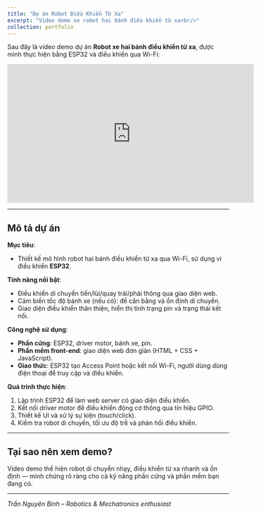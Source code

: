 ```yaml
---
title: "Dự án Robot Điều Khiển Từ Xa"
excerpt: "Video demo xe robot hai bánh điều khiển từ xa<br/>"
collection: portfolio
---
```


Sau đây là video demo dự án **Robot xe hai bánh điều khiển từ xa**, được mình thực hiện bằng ESP32 và điều khiển qua Wi-Fi:

<iframe width="560" height="315"
  src="https://www.youtube.com/embed/TzDKLDsIgCA"
  title="Robot điều khiển từ xa"
  frameborder="0"
  allow="accelerometer; autoplay; clipboard-write; encrypted-media; gyroscope; picture-in-picture"
  allowfullscreen>
</iframe>

---

##  Mô tả dự án

**Mục tiêu**:
- Thiết kế mô hình robot hai bánh điều khiển từ xa qua Wi-Fi, sử dụng vi điều khiển **ESP32**.

**Tính năng nổi bật**:
- Điều khiển di chuyển tiến/lùi/quay trái/phải thông qua giao diện web.
- Cảm biến tốc độ bánh xe (nếu có): để cân bằng và ổn định di chuyển.
- Giao diện điều khiển thân thiện, hiển thị tình trạng pin và trạng thái kết nối.

**Công nghệ sử dụng**:
- **Phần cứng**: ESP32, driver motor, bánh xe, pin.
- **Phần mềm front-end**: giao diện web đơn giản (HTML + CSS + JavaScript).
- **Giao thức**: ESP32 tạo Access Point hoặc kết nối Wi-Fi, người dùng dùng điện thoại để truy cập và điều khiển.

**Quá trình thực hiện**:
1. Lập trình ESP32 để làm web server có giao diện điều khiển.
2. Kết nối driver motor để điều khiển động cơ thông qua tín hiệu GPIO.
3. Thiết kế UI và xử lý sự kiện (touch/click).
4. Kiểm tra robot di chuyển, tối ưu độ trễ và phản hồi điều khiển.

---

##  Tại sao nên xem demo?

Video demo thể hiện robot di chuyển nhạy, điều khiển từ xa nhanh và ổn định — minh chứng rõ ràng cho cả kỹ năng phần cứng và phần mềm bạn đang có.

---

*Trần Nguyên Bình – Robotics & Mechatronics enthusiast*

